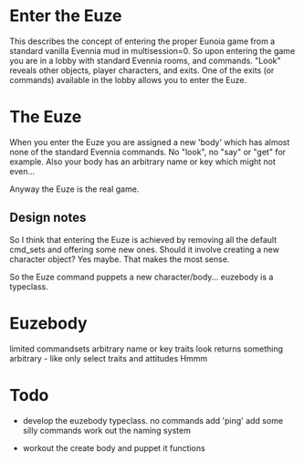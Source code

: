 # Enter the Euze
This describes the concept of entering the proper Eunoia game from a standard 
vanilla Evennia mud in multisession=0. So upon entering the game you are in a
lobby with standard Evennia rooms, and commands. "Look" reveals other objects,
player characters, and exits. One of the exits (or commands) available in the 
lobby allows you to enter the Euze.

# The Euze
When you enter the Euze you are assigned a new 'body' which has almost none of
the standard Evennia commands. No "look", no "say" or "get" for example. Also
your body has an arbitrary name or key which might not even...

Anyway the Euze is the real game. 

## Design notes
So I think that entering the Euze is achieved by removing all the default
cmd_sets and offering some new ones. Should it involve creating a new
character object? Yes maybe. That makes the most sense. 

So the Euze command puppets a new character/body... euzebody is a typeclass.

# Euzebody
limited commandsets
arbitrary name or key
traits
look returns something arbitrary  - like only select traits and attitudes
Hmmm

# Todo

* develop the euzebody typeclass.
	no commands
	add 'ping'
	add some silly commands
	work out the naming system

* workout the create body and puppet it functions

